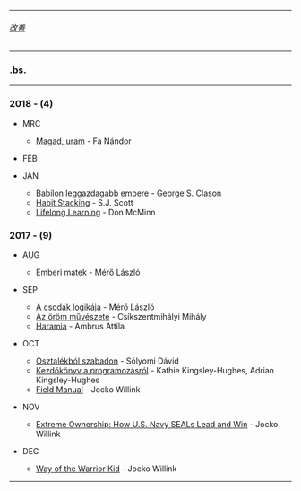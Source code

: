 
---

###### [改善](https://github.com/ttltrk/0C/blob/master/README.MD)

---

### .bs.

---

### 2018 - (4)

  * MRC  
    * [Magad, uram](https://www.libri.hu/konyv/fa_nandor.magad-uram.html) - Fa Nándor

  * FEB

  * JAN
    * [Babilon leggazdagabb embere](https://www.libri.hu/konyv/george_s_clason.babilon-leggazdagabb-embere.html) - George S. Clason
    * [Habit Stacking](https://www.amazon.com/Habit-Stacking-Changes-Improve-Happiness-ebook/dp/B06XP2B5QC) - S.J. Scott
    * [Lifelong Learning](https://books.google.sk/books/about/Lifelong_Learning.html?id=hgjRsgEACAAJ&redir_esc=y) - Don McMinn

### 2017 - (9)

  * AUG
    * [Emberi matek](https://www.libri.hu/konyv/mero_laszlo.emberi-matek.html) - Mérő László

  * SEP
    * [A csodák logikája](https://www.libri.hu/konyv/mero_laszlo.a-csodak-logikaja.html) - Mérő László
    * [Az öröm művészete](https://moly.hu/konyvek/csikszentmihalyi-mihaly-az-orom-muveszete) - Csíkszentmihályi Mihály
    * [Haramia](https://moly.hu/konyvek/ambrus-attila-haramia) - Ambrus Attila
   
  * OCT
    * [Osztalékból szabadon](https://bookline.hu/product/home.action?_v=Solyomi_David_Osztalekbol_szabadon_Ep&id=281909&type=22) - Sólyomi Dávid
    * [Kezdőkönyv a programozásról](https://www.libri.hu/konyv/kathie_kingsley-hughes.kezdokonyv-a-programozasrol.html) - Kathie Kingsley-Hughes, Adrian Kingsley-Hughes
    * [Field Manual](https://www.amazon.com/Discipline-Equals-Freedom-Field-Manual/dp/1250156947) - Jocko Willink
  
  * NOV
    * [Extreme Ownership: How U.S. Navy SEALs Lead and Win](https://www.amazon.com/Extreme-Ownership-U-S-Navy-SEALs-ebook/dp/B00VE4Y0Z2) - Jocko Willink
    
  * DEC
    * [Way of the Warrior Kid](https://www.amazon.com/Way-Warrior-Kid-Wimpy-Novel/dp/1250158613) - Jocko Willink
    
---
